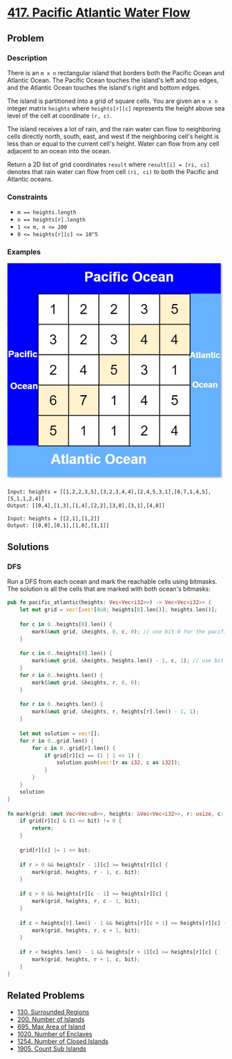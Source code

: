 # [417. Pacific Atlantic Water Flow](https://leetcode.com/problems/pacific-atlantic-water-flow/)

## Problem

### Description

There is an `m x n` rectangular island that borders both the Pacific Ocean and
Atlantic Ocean. The Pacific Ocean touches the island's left and top edges, and
the Atlantic Ocean touches the island's right and bottom edges.

The island is partitioned into a grid of square cells. You are given an `m x n`
integer matrix `heights` where `heights[r][c]` represents the height above sea
level of the cell at coordinate `(r, c)`.

The island receives a lot of rain, and the rain water can flow to neighboring
cells directly north, south, east, and west if the neighboring cell's height is
less than or equal to the current cell's height. Water can flow from any cell
adjacent to an ocean into the ocean.

Return a 2D list of grid coordinates `result` where `result[i] = [ri, ci]`
denotes that rain water can flow from cell `(ri, ci)` to both the Pacific and
Atlantic oceans.

### Constraints

* `m == heights.length`
* `n == heights[r].length`
* `1 <= m, n <= 200`
* `0 <= heights[r][c] <= 10^5`

### Examples

![image](/leetcode/400%20-%20499/resources/417/ex1.jpg)

```text
Input: heights = [[1,2,2,3,5],[3,2,3,4,4],[2,4,5,3,1],[6,7,1,4,5],[5,1,1,2,4]]
Output: [[0,4],[1,3],[1,4],[2,2],[3,0],[3,1],[4,0]]
```

```text
Input: heights = [[2,1],[1,2]]
Output: [[0,0],[0,1],[1,0],[1,1]]
```

## Solutions

### DFS

Run a DFS from each ocean and mark the reachable cells using bitmasks. The
solution is all the cells that are marked with both ocean's bitmasks:

```rust
pub fn pacific_atlantic(heights: Vec<Vec<i32>>) -> Vec<Vec<i32>> {
    let mut grid = vec![vec![0u8; heights[0].len()]; heights.len()];

    for c in 0..heights[0].len() {
        mark(&mut grid, &heights, 0, c, 0); // use bit 0 for the pacific ocean
    }

    for c in 0..heights[0].len() {
        mark(&mut grid, &heights, heights.len() - 1, c, 1); // use bit 1 for the atlantic ocean
    }
    for r in 0..heights.len() {
        mark(&mut grid, &heights, r, 0, 0);
    }

    for r in 0..heights.len() {
        mark(&mut grid, &heights, r, heights[r].len() - 1, 1);
    }

    let mut solution = vec![];
    for r in 0..grid.len() {
        for c in 0..grid[r].len() {
            if grid[r][c] == (1 | 1 << 1) {
                solution.push(vec![r as i32, c as i32]);
            }
        }
    }
    solution
}

fn mark(grid: &mut Vec<Vec<u8>>, heights: &Vec<Vec<i32>>, r: usize, c: usize, bit: u32) {
    if grid[r][c] & (1 << bit) != 0 {
        return;
    }

    grid[r][c] |= 1 << bit;

    if r > 0 && heights[r - 1][c] >= heights[r][c] {
        mark(grid, heights, r - 1, c, bit);
    }

    if c > 0 && heights[r][c - 1] >= heights[r][c] {
        mark(grid, heights, r, c - 1, bit);
    }

    if c < heights[0].len() - 1 && heights[r][c + 1] >= heights[r][c] {
        mark(grid, heights, r, c + 1, bit);
    }

    if r < heights.len() - 1 && heights[r + 1][c] >= heights[r][c] {
        mark(grid, heights, r + 1, c, bit);
    }
}
```

## Related Problems

* [130. Surrounded Regions](/leetcode/100%20-%20199/130%20-%20Surrounded%20Regions.md)
* [200. Number of Islands](/leetcode/200%20-%20299/200%20-%20Number%20of%20Islands.md)
* [695. Max Area of Island](/leetcode/600%20-%20699/695%20-%20Max%20Area%20of%20Island.md)
* [1020. Number of Enclaves](/leetcode/1000%20-%201099/1020%20-%20Number%20of%20Enclaves.md)
* [1254. Number of Closed Islands](/leetcode/1200%20-%201299/1254%20-%20Number%20of%20Closed%20Islands.md)
* [1905. Count Sub Islands](/leetcode/1900%20-%201999/1905%20-%20Count%20Sub%20Islands.md)